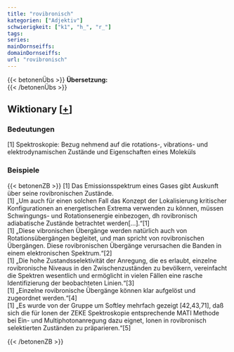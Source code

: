 ```yaml
---
title: "rovibronisch"
kategorien: ["Adjektiv"]
schwierigkeit: ["k1", "h_", "r_"]
tags:
series:
mainDornseiffs:
domainDornseiffs:
url: "rovibronisch"
---
```


{{< betonenÜbs >}}
**Übersetzung:**  
{{< /betonenÜbs >}}

## Wiktionary [[+](https://de.wiktionary.org/wiki/rovibronisch)]

### Bedeutungen
[1] Spektroskopie: Bezug nehmend auf die rotations-, vibrations- und elektrodynamischen Zustände und Eigenschaften eines Moleküls  

### Beispiele
{{< betonenZB >}}
[1] Das Emissionsspektrum eines Gases gibt Auskunft über seine rovibronischen Zustände.  
[1] „Um auch für einen solchen Fall das Konzept der Lokalisierung kritischer Konfigurationen an energetischen Extrema verwenden zu können, müssen Schwingungs- und Rotationsenergie einbezogen, dh rovibronisch adiabatische Zustände betrachtet werden[…].“[1]  
[1] „Diese vibronischen Übergänge werden natürlich auch von Rotationsübergängen begleitet, und man spricht von rovibronischen Übergängen. Diese rovibronischen Übergänge verursachen die Banden in einem elektronischen Spektrum.“[2]  
[1] „Die hohe Zustandsselektivität der Anregung, die es erlaubt, einzelne rovibronische Niveaus in den Zwischenzuständen zu bevölkern, vereinfacht die Spektren wesentlich und ermöglicht in vielen Fällen eine rasche Identifizierung der beobachteten Linien.“[3]  
[1] „Einzelne rovibronische Übergänge können klar aufgelöst und zugeordnet werden.“[4]  
[1] „Es wurde von der Gruppe um Softley mehrfach gezeigt [42,43,71], daß sich die für Ionen der ZEKE Spektroskopie entsprechende MATI Methode bei Ein- und Multiphotonanregung dazu eignet, Ionen in rovibronisch selektierten Zuständen zu präparieren.“[5]  

{{< /betonenZB >}}

